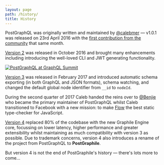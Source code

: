```yaml
---
layout: page
path: /history/
title: History
---
```


PostGraphQL was originally written and maintained by
[@calebmer](https://twitter.com/calebmer) — v1.0.1 was released on 23rd April
2016 with the
[first contribution from the community](https://github.com/graphile/postgraphile/commit/a0b7e3165bd6fc046d7a052f3c1cbcd029db4870)
that same month.

[Version 2](https://github.com/graphile/postgraphile/releases/tag/v2.0.0) was
released in October 2016 and brought many enhancements including introducing the
well-loved CLI and JWT generating functionality.

[![PostGraphQL at GraphQL Summit](https://img.youtube.com/vi/b3pwlCDy6vY/0.jpg)](https://www.youtube.com/watch?v=b3pwlCDy6vY)

[Version 3](https://github.com/graphile/postgraphile/releases/tag/v3.0.0) was
released in February 2017 and introduced automatic schema exporting (in both
GraphQL and JSON formats), schema watching, and changed the default global node
identifier from `__id` to `nodeId`.

During the second quarter of 2017 Caleb handed the reins over to
[@Benjie](https://twitter.com/benjie) who became the primary maintainer of
PostGraphQL whilst Caleb transitioned to Facebook with a new mission: to make
[Flow](https://flow.org/) the best static type-checker for JavaScript.

[Version 4](https://github.com/graphile/postgraphile/pull/506) replaced 80% of
the codebase with the new Graphile Engine core, focussing on lower latency,
higher performance and greater extensibility whilst maintaining as much
compatibility with version 3 as possible. Due to trademark concerns, version 4
also introduces a rename of the project from PostGraphQL to **PostGraphile**.

But version 4 is not the end of PostGraphile's history — there's lots more to
come...
